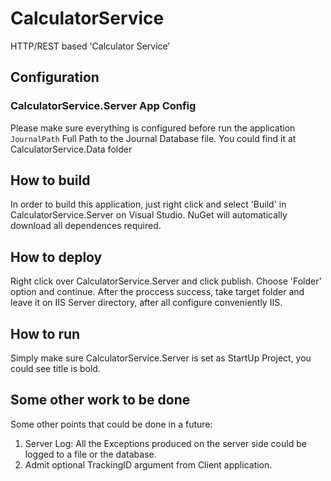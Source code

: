 # CalculatorService
HTTP/REST based 'Calculator Service’

## Configuration

### CalculatorService.Server App Config
Please make sure everything is configured before run the application
`JournalPath` Full Path to the Journal Database file. You could find it at CalculatorService.Data folder

## How to build
In order to build this application, just right click and select 'Build' in CalculatorService.Server on Visual Studio. NuGet will automatically download all dependences required.

## How to deploy
Right click over CalculatorService.Server and click publish. Choose 'Folder' option and continue. After the proccess success, take target folder and leave it on IIS Server directory, after all configure conveniently IIS.

## How to run
Simply make sure CalculatorService.Server is set as StartUp Project, you could see title is bold.

## Some other work to be done
Some other points that could be done in a future:
 1. Server Log: All the Exceptions produced on the server side could be logged to a file or the database.
 2. Admit optional TrackingID argument from Client application.


